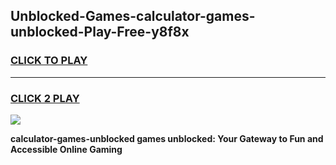 
## Unblocked-Games-calculator-games-unblocked-Play-Free-y8f8x
<h3>
<a href="https://premium76.site?title=calculator-games-unblocked&ref=18A">CLICK TO PLAY</a></h3>
<hr>

<h3>
<a href="https://premium76.site?title=calculator-games-unblocked&ref=18A">CLICK 2 PLAY</a>
  
</h3>

<a href="https://premium76.site?title=calculator-games-unblocked&ref=18A"><img src="https://clearcache.store/games.png"></a>


**calculator-games-unblocked games unblocked: Your Gateway to Fun and Accessible Online Gaming**
